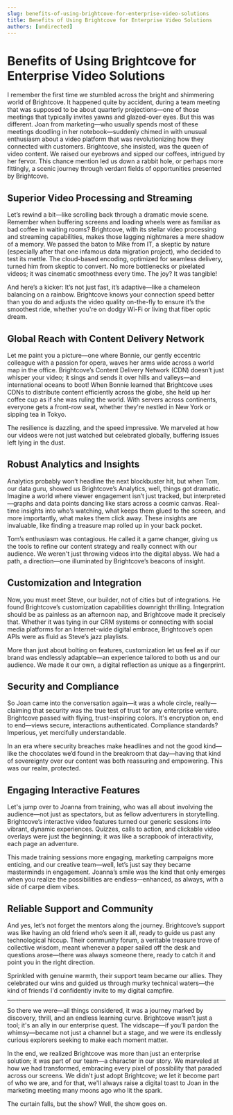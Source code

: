 ```yaml
---
slug: benefits-of-using-brightcove-for-enterprise-video-solutions
title: Benefits of Using Brightcove for Enterprise Video Solutions
authors: [undirected]
---
```



# Benefits of Using Brightcove for Enterprise Video Solutions

I remember the first time we stumbled across the bright and shimmering world of Brightcove. It happened quite by accident, during a team meeting that was supposed to be about quarterly projections—one of those meetings that typically invites yawns and glazed-over eyes. But this was different. Joan from marketing—who usually spends most of these meetings doodling in her notebook—suddenly chimed in with unusual enthusiasm about a video platform that was revolutionizing how they connected with customers. Brightcove, she insisted, was the queen of video content. We raised our eyebrows and sipped our coffees, intrigued by her fervor. This chance mention led us down a rabbit hole, or perhaps more fittingly, a scenic journey through verdant fields of opportunities presented by Brightcove.

## Superior Video Processing and Streaming

Let’s rewind a bit—like scrolling back through a dramatic movie scene. Remember when buffering screens and loading wheels were as familiar as bad coffee in waiting rooms? Brightcove, with its stellar video processing and streaming capabilities, makes those lagging nightmares a mere shadow of a memory. We passed the baton to Mike from IT, a skeptic by nature (especially after that one infamous data migration project), who decided to test its mettle. The cloud-based encoding, optimized for seamless delivery, turned him from skeptic to convert. No more bottlenecks or pixelated videos; it was cinematic smoothness every time. The joy? It was tangible!

And here’s a kicker: It’s not just fast, it’s adaptive—like a chameleon balancing on a rainbow. Brightcove knows your connection speed better than you do and adjusts the video quality on-the-fly to ensure it’s the smoothest ride, whether you're on dodgy Wi-Fi or living that fiber optic dream.

## Global Reach with Content Delivery Network

Let me paint you a picture—one where Bonnie, our gently eccentric colleague with a passion for opera, waves her arms wide across a world map in the office. Brightcove’s Content Delivery Network (CDN) doesn’t just whisper your video; it sings and sends it over hills and valleys—and international oceans to boot! When Bonnie learned that Brightcove uses CDNs to distribute content efficiently across the globe, she held up her coffee cup as if she was ruling the world. With servers across continents, everyone gets a front-row seat, whether they're nestled in New York or sipping tea in Tokyo.

The resilience is dazzling, and the speed impressive. We marveled at how our videos were not just watched but celebrated globally, buffering issues left lying in the dust. 

## Robust Analytics and Insights

Analytics probably won’t headline the next blockbuster hit, but when Tom, our data guru, showed us Brightcove’s Analytics, well, things got dramatic. Imagine a world where viewer engagement isn’t just tracked, but interpreted—graphs and data points dancing like stars across a cosmic canvas. Real-time insights into who’s watching, what keeps them glued to the screen, and more importantly, what makes them click away. These insights are invaluable, like finding a treasure map rolled up in your back pocket.

Tom’s enthusiasm was contagious. He called it a game changer, giving us the tools to refine our content strategy and really connect with our audience. We weren't just throwing videos into the digital abyss. We had a path, a direction—one illuminated by Brightcove’s beacons of insight.

## Customization and Integration

Now, you must meet Steve, our builder, not of cities but of integrations. He found Brightcove’s customization capabilities downright thrilling. Integration should be as painless as an afternoon nap, and Brightcove made it precisely that. Whether it was tying in our CRM systems or connecting with social media platforms for an Internet-wide digital embrace, Brightcove’s open APIs were as fluid as Steve’s jazz playlists. 

More than just about bolting on features, customization let us feel as if our brand was endlessly adaptable—an experience tailored to both us and our audience. We made it our own, a digital reflection as unique as a fingerprint.

## Security and Compliance

So Joan came into the conversation again—it was a whole circle, really—claiming that security was the true test of trust for any enterprise venture. Brightcove passed with flying, trust-inspiring colors. It's encryption on, end to end—views secure, interactions authenticated. Compliance standards? Imperious, yet mercifully understandable. 

In an era where security breaches make headlines and not the good kind—like the chocolates we’d found in the breakroom that day—having that kind of sovereignty over our content was both reassuring and empowering. This was our realm, protected.

## Engaging Interactive Features

Let's jump over to Joanna from training, who was all about involving the audience—not just as spectators, but as fellow adventurers in storytelling. Brightcove’s interactive video features turned our generic sessions into vibrant, dynamic experiences. Quizzes, calls to action, and clickable video overlays were just the beginning; it was like a scrapbook of interactivity, each page an adventure.

This made training sessions more engaging, marketing campaigns more enticing, and our creative team—well, let’s just say they became masterminds in engagement. Joanna’s smile was the kind that only emerges when you realize the possibilities are endless—enhanced, as always, with a side of carpe diem vibes.

## Reliable Support and Community

And yes, let’s not forget the mentors along the journey. Brightcove’s support was like having an old friend who’s seen it all, ready to guide us past any technological hiccup. Their community forum, a veritable treasure trove of collective wisdom, meant whenever a paper sailed off the desk and questions arose—there was always someone there, ready to catch it and point you in the right direction.

Sprinkled with genuine warmth, their support team became our allies. They celebrated our wins and guided us through murky technical waters—the kind of friends I'd confidently invite to my digital campfire.

---

So there we were—all things considered, it was a journey marked by discovery, thrill, and an endless learning curve. Brightcove wasn’t just a tool; it's an ally in our enterprise quest. The vidscape—if you’ll pardon the whimsy—became not just a channel but a stage, and we were its endlessly curious explorers seeking to make each moment matter.

In the end, we realized Brightcove was more than just an enterprise solution; it was part of our team—a character in our story. We marveled at how we had transformed, embracing every pixel of possibility that paraded across our screens. We didn't just adopt Brightcove; we let it become part of who we are, and for that, we'll always raise a digital toast to Joan in the marketing meeting many moons ago who lit the spark.

The curtain falls, but the show? Well, the show goes on.